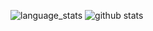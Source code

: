 ![language_stats](https://github-readme-stats-kappa-swart.vercel.app/api/top-langs/?username=ervan0707&hide_langs_below=1&theme=tokyonight)
![github stats](https://github-readme-stats-kappa-swart.vercel.app/api?username=ervan0707&show_icons=true&theme=tokyonight)
<!--
**ervan0707/ervan0707** is a ✨ _special_ ✨ repository because its `README.md` (this file) appears on your GitHub profile.

Here are some ideas to get you started:

- 🔭 I’m currently working on ...
- 🌱 I’m currently learning ...
- 👯 I’m looking to collaborate on ...
- 🤔 I’m looking for help with ...
- 💬 Ask me about ...
- 📫 How to reach me: ...
- 😄 Pronouns: ...
- ⚡ Fun fact: ...
-->
